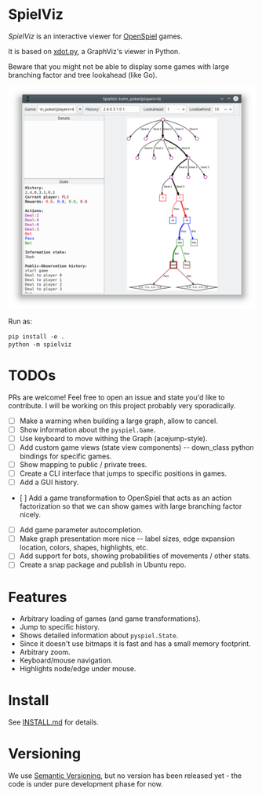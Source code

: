 SpielViz
========

_SpielViz_ is an interactive viewer for 
[OpenSpiel](https://github.com/deepmind/open_spiel) games.

It is based on [xdot.py](https://github.com/jrfonseca/xdot.py/), 
a GraphViz's viewer in Python.

Beware that you might not be able to display some games with large branching 
factor and tree lookahead (like Go).

![Screenshot of SpielViz on the game of kuhn_poker(players=4)](screenshot.png)

Run as:
```
pip install -e .
python -m spielviz
```

TODOs
=====

PRs are welcome! Feel free to open an issue and state you'd like to contribute.
I will be working on this project probably very sporadically.

 * [ ] Make a warning when building a large graph, allow to cancel.
 * [ ] Show information about the `pyspiel.Game`.
 * [ ] Use keyboard to move withing the Graph (acejump-style).
 * [ ] Add custom game views (state view components) -- down_class python
       bindings for specific games.
 * [ ] Show mapping to public / private trees.
 * [ ] Create a CLI interface that jumps to specific positions in games.
 * [ ] Add a GUI history.
 * [ ] Add a game transformation to OpenSpiel that acts as an action 
       factorization so that we can show games with large branching factor 
       nicely. 
 * [ ] Add game parameter autocompletion.
 * [ ] Make graph presentation more nice -- label sizes, 
       edge expansion location, colors, shapes, highlights, etc.
 * [ ] Add support for bots, showing probabilities of movements / other stats.
 * [ ] Create a snap package and publish in Ubuntu repo.

Features
========

 * Arbitrary loading of games (and game transformations).
 * Jump to specific history.
 * Shows detailed information about `pyspiel.State`.
 * Since it doesn't use bitmaps it is fast and has a small memory footprint.
 * Arbitrary zoom.
 * Keyboard/mouse navigation.
 * Highlights node/edge under mouse.

Install
=======

See [INSTALL.md](INSTALL.md) for details. 

Versioning
==========

We use [Semantic Versioning](https://semver.org/), but no version has been 
released yet - the code is under pure development phase for now.
